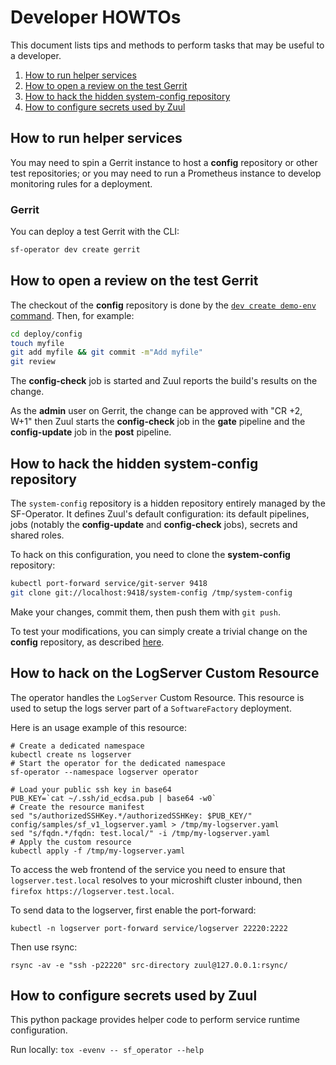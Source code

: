 # Developer HOWTOs

This document lists tips and methods to perform tasks that may be useful to a developer.


1. [How to run helper services](#how-to-run-helper-services)
2. [How to open a review on the test Gerrit](#how-to-open-a-review-on-the-test-gerrit)
3. [How to hack the hidden system-config repository](#how-to-hack-the-hidden-system-config-repository)
4. [How to configure secrets used by Zuul](#how-to-configure-secrets-used-by-zuul)

## How to run helper services

You may need to spin a Gerrit instance to host a **config** repository or other test repositories;
or you may need to run a Prometheus instance to develop monitoring rules for a deployment.

### Gerrit

You can deploy a test Gerrit with the CLI:

```sh
sf-operator dev create gerrit
```

## How to open a review on the test Gerrit

The checkout of the **config** repository is done by the [`dev create demo-env` command](./../../reference/cli/index.md#create-demo-env). Then, for example:

```sh
cd deploy/config
touch myfile
git add myfile && git commit -m"Add myfile"
git review
```

The **config-check** job is started and Zuul reports the build's results on the change.

As the **admin** user on Gerrit, the change can be approved with "CR +2, W+1" then Zuul starts
the **config-check** job in the **gate** pipeline and the **config-update** job in
the **post** pipeline.

## How to hack the hidden system-config repository

The `system-config` repository is a hidden repository entirely managed by the SF-Operator. It defines
Zuul's default configuration: its default pipelines, jobs (notably the **config-update** and
**config-check** jobs), secrets and shared roles.

To hack on this configuration, you need to clone the **system-config** repository:

```sh
kubectl port-forward service/git-server 9418
git clone git://localhost:9418/system-config /tmp/system-config
```

Make your changes, commit them, then push them with `git push`.

To test your modifications, you can simply create a trivial change on the **config** repository, as described [here](#how-to-open-a-review-on-the-test-gerrit).

## How to hack on the LogServer Custom Resource

The operator handles the `LogServer` Custom Resource. This resource is used to setup the logs server
part of a `SoftwareFactory` deployment.

Here is an usage example of this resource:

```shell
# Create a dedicated namespace
kubectl create ns logserver
# Start the operator for the dedicated namespace
sf-operator --namespace logserver operator
```

```shell
# Load your public ssh key in base64
PUB_KEY=`cat ~/.ssh/id_ecdsa.pub | base64 -w0`
# Create the resource manifest
sed "s/authorizedSSHKey.*/authorizedSSHKey: $PUB_KEY/" config/samples/sf_v1_logserver.yaml > /tmp/my-logserver.yaml
sed "s/fqdn.*/fqdn: test.local/" -i /tmp/my-logserver.yaml
# Apply the custom resource
kubectl apply -f /tmp/my-logserver.yaml
```

To access the web frontend of the service you need to ensure that `logserver.test.local` resolves to your
microshift cluster inbound, then `firefox https://logserver.test.local`.

To send data to the logserver, first enable the port-forward:

```shell
kubectl -n logserver port-forward service/logserver 22220:2222
```

Then use rsync:

```shell
rsync -av -e "ssh -p22220" src-directory zuul@127.0.0.1:rsync/
```

## How to configure secrets used by Zuul

This python package provides helper code to perform service runtime configuration.

Run locally: `tox -evenv -- sf_operator --help`